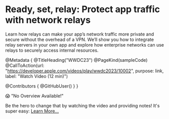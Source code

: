 # Ready, set, relay: Protect app traffic with network relays

Learn how relays can make your app’s network traffic more private and secure without the overhead of a VPN. We’ll show you how to integrate relay servers in your own app and explore how enterprise networks can use relays to securely access internal resources.

@Metadata {
   @TitleHeading("WWDC23")
   @PageKind(sampleCode)
   @CallToAction(url: "https://developer.apple.com/videos/play/wwdc2023/10002", purpose: link, label: "Watch Video (12 min)")

   @Contributors {
      @GitHubUser(<replace this with your GitHub handle>)
   }
}

😱 "No Overview Available!"

Be the hero to change that by watching the video and providing notes! It's super easy:
 [Learn More…](https://wwdcnotes.com/documentation/wwdcnotes/contributing)
